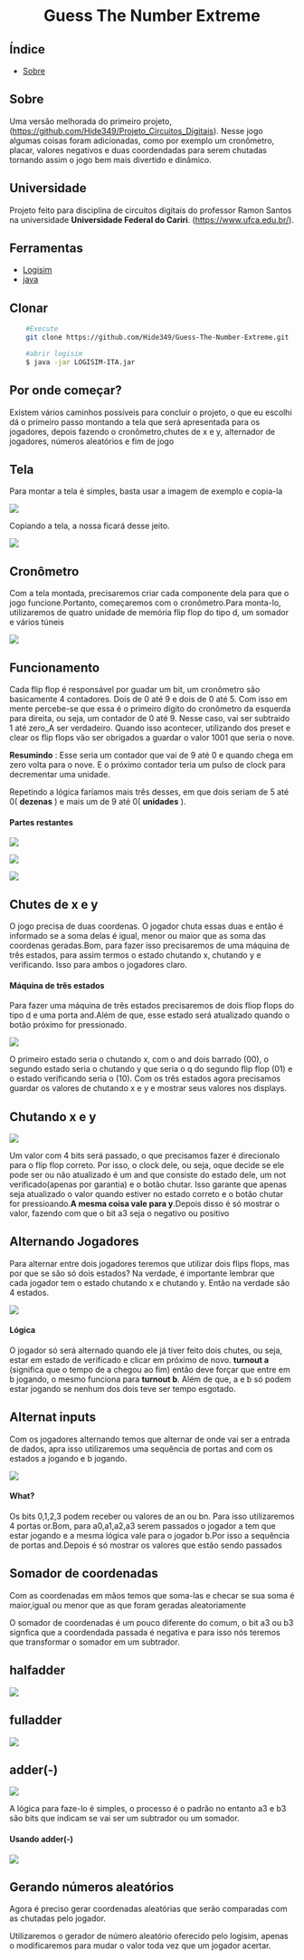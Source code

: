<h1 align="center">
    <p align="center">Guess The Number Extreme</p>

</h1>


## Índice

- [Sobre](#sobre)





## Sobre

Uma versão melhorada do primeiro projeto, (https://github.com/Hide349/Projeto_Circuitos_Digitais). Nesse jogo algumas coisas foram adicionadas, como por exemplo um cronômetro, placar, valores negativos e duas coordendadas para serem chutadas tornando assim o jogo bem mais divertido e dinâmico.

## Universidade

Projeto feito para disciplina de circuitos digitais do professor Ramon Santos na universidade **Universidade Federal do Cariri**. (https://www.ufca.edu.br/). 

## Ferramentas

- [Logisim](https://github.com/Logisim-Ita/Logisim)
- [java](https://www.java.com/pt-BR/)

## Clonar


```bash
    #Execute
    git clone https://github.com/Hide349/Guess-The-Number-Extreme.git
```
```bash
    #abrir logisim
    $ java -jar LOGISIM-ITA.jar 
```


## Por onde começar?
<p>Existem vários caminhos possíveis para concluir o projeto, o que eu escolhi dá o primeiro passo montando a tela que será apresentada para os jogadores, depois fazendo o cronômetro,chutes de x e y, alternador de jogadores, números aleatórios e fim de jogo<p>


## Tela 

<p>Para montar a tela é simples, basta usar a imagem de exemplo e copia-la</p>

<img src="./assets/tela.png"/>

Copiando a tela, a nossa ficará desse jeito.

<img src="./assets/tela1.png">

## Cronômetro

Com a tela montada, precisaremos criar cada componente dela para que o jogo funcione.Portanto, começaremos com o cronômetro.Para monta-lo, utilizaremos de quatro unidade de memória flip flop do tipo d, um somador e vários túneis

<img src="./assets/cron1.png">

## Funcionamento

Cada flip flop é responsável por guadar um bit, um cronômetro são basicamente 4 contadores. Dois de 0 até 9 e dois de 0 até 5. Com isso em mente percebe-se que essa é o primeiro dígito do cronômetro da esquerda para direita, ou seja, um contador de 0 até 9. Nesse caso, vai ser subtraido 1 até zero_A ser verdadeiro. Quando isso acontecer, utilizando dos preset e clear os flip flops vão ser obrigados a guardar o valor 1001 que seria o nove.

**Resumindo** : Esse seria um contador que vai de 9 até 0 e quando chega em zero volta para o nove. E o próximo contador teria um pulso de clock para decrementar uma unidade.

Repetindo a lógica faríamos mais três desses, em que dois seriam de 5 até 0( **dezenas** ) e mais um de 9 até 0( **unidades** ).

#### Partes restantes

<img align="center" src="./assets/cron2.png">

<p></p>
<img align="center" src="./assets/cron3.png">

<p></p>

<img align="center" src="./assets/cron4.png">



## Chutes de x e y

<p>O jogo precisa de duas coordenas. O jogador chuta essas duas e então é informado se a soma delas é igual, menor ou maior que as soma das coordenas geradas.Bom, para fazer isso precisaremos de uma máquina de três estados, para assim termos o estado chutando x, chutando y e verificando. Isso para ambos o jogadores claro.</p>

#### Máquina de três estados

Para fazer uma máquina de três estados precisaremos de dois fliop flops do tipo d e uma porta and.Além de que, esse estado será atualizado quando o botão próximo for pressionado.

<img src="./assets/m3.png">

<p></p>

O primeiro estado seria o chutando x, com o and dois barrado (00), o segundo estado seria o chutando y que seria o q do segundo flip flop (01) e o estado verificando seria o (10). Com os três estados agora precisamos guardar os valores de chutando x e y e mostrar seus valores nos displays.

## Chutando x e y
<p></p>


<img src="./assets/chutandoxy.png">

<p>
<p>
<p>Um valor com 4 bits será passado, o que precisamos fazer é direcionalo para o flip flop correto. Por isso, o clock dele, ou seja, oque decide se ele pode ser ou não atualizado é um and que consiste do estado dele, um not verificado(apenas por garantia) e o botão chutar. Isso garante que apenas seja atualizado o valor quando estiver no estado correto e o botão chutar for pressioando.<b>A mesma coisa vale para y</b>.Depois disso é só mostrar o valor, fazendo com que o bit a3 seja o negativo ou positivo</p>

## Alternando Jogadores

<p>Para alternar entre dois jogadores teremos que utilizar dois flips flops, mas por que se são só dois estados? Na verdade, é importante lembrar que cada jogador tem o estado chutando x e chutando y. Então na verdade são 4 estados.</p>

<img src="./assets/alternarab.png">

#### Lógica

O jogador só será alternado quando ele já tiver feito dois chutes, ou seja, estar em estado de verificado e clicar em próximo de novo. **turnout a** (significa que o tempo de a chegou ao fim) então deve forçar que entre em b jogando, o mesmo funciona para **turnout b**. Além de que, a e b só podem estar jogando se nenhum dos dois teve ser tempo esgotado.

## Alternat inputs

<p>Com os jogadores alternando temos que alternar de onde vai ser a entrada de dados, apra isso utilizaremos uma sequência de portas and com os estados a jogando e b jogando.</p>

<img src="./assets/inputab.png">

#### What?

<p>Os bits 0,1,2,3 podem receber ou valores de an ou bn. Para isso utilizaremos 4 portas or.Bom, para a0,a1,a2,a3 serem passados o jogador a tem que estar jogando e a mesma lógica vale para o jogador b.Por isso a sequência de portas and.Depois é só mostrar os valores que estão sendo passados</p>

## Somador de coordenadas

<p>Com as coordenadas em mãos temos que soma-las e checar se sua soma é maior,igual ou menor que as que foram geradas aleatoriamente</p>

O somador de coordenadas é um pouco diferente do comum, o bit a3 ou b3 signfica que a coordendada passada é negativa e para isso nós teremos que transformar o somador em um subtrador.

## halfadder

<img src="./assets/halfadder.png">

## fulladder
<img src="./assets/fulladder.png">

## adder(-)
<img src="./assets/adder(-).png">

A lógica para faze-lo é simples, o processo é o padrão no entanto a3 e b3 são bits que indicam se vai ser um subtrador ou um somador.

#### Usando adder(-)

<img src="./assets/somador(-).png">


## Gerando números aleatórios

<p>Agora é preciso gerar coordenadas aleatórias que serão comparadas com as chutadas pelo jogador.</p>

Utilizaremos o gerador de número aleatório oferecido pelo logisim, apenas o modificaremos para mudar o valor toda vez que um jogador acertar.

